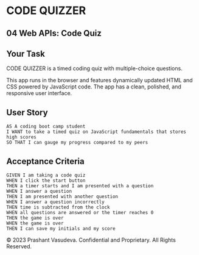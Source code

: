 # CODE QUIZZER
## 04 Web APIs: Code Quiz

## Your Task

CODE QUIZZER is a timed coding quiz with multiple-choice questions. 

This app runs in the browser and features dynamically updated HTML and CSS powered by JavaScript code. The app has a clean, polished, and responsive user interface. 

## User Story

```
AS A coding boot camp student
I WANT to take a timed quiz on JavaScript fundamentals that stores high scores
SO THAT I can gauge my progress compared to my peers
```

## Acceptance Criteria

```
GIVEN I am taking a code quiz
WHEN I click the start button
THEN a timer starts and I am presented with a question
WHEN I answer a question
THEN I am presented with another question
WHEN I answer a question incorrectly
THEN time is subtracted from the clock
WHEN all questions are answered or the timer reaches 0
THEN the game is over
WHEN the game is over
THEN I can save my initials and my score
```


© 2023 Prashant Vasudeva. Confidential and Proprietary. All Rights Reserved.
